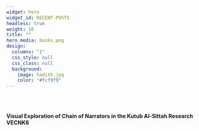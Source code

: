 ```yaml
---
widget: hero
widget_id: RECENT-POSTS
headless: true
weight: 10
title: ""
hero_media: books.png
design:
  columns: "1"
  css_style: null
  css_class: null
  background:
    image: hadith.jpg
    color: "#fcf9f9"
---
```

<br>

<br>

<!--StartFragment-->

**Visual Exploration of Chain of Narrators in the Kutub Al-Sittah Research VECNK6**

<!--EndFragment-->
